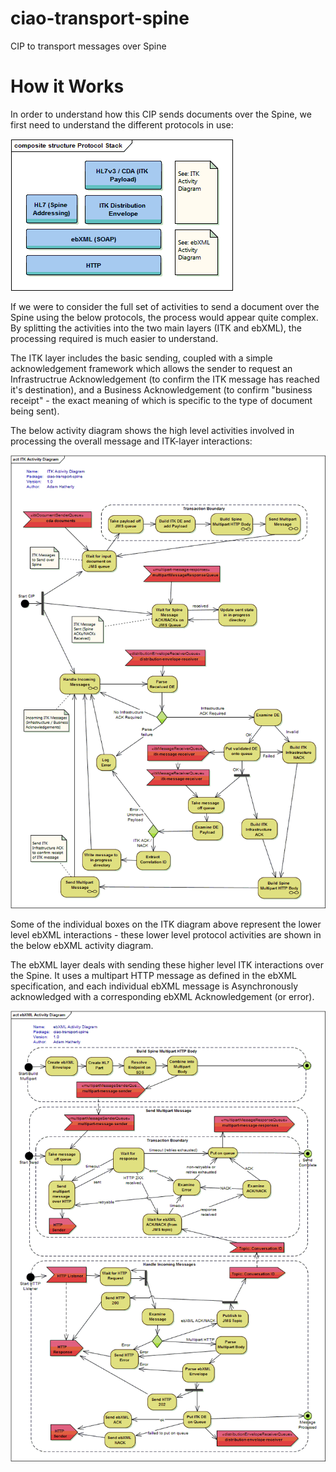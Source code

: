 # ciao-transport-spine
CIP to transport messages over Spine


How it Works
============

In order to understand how this CIP sends documents over the Spine, we first need to understand the different protocols in use:

![Protocol Stack](./docs/ProtocolStack.gif)

If we were to consider the full set of activities to send a document over the Spine using the below protocols, the process would appear quite complex. By splitting the activities into the two main layers (ITK and ebXML), the processing required is much easier to understand.

The ITK layer includes the basic sending, coupled with a simple acknowledgement framework which allows the sender to request an Infrastructrue Acknowledgement (to confirm the ITK message has reached it's destination), and a Business Acknowledgement (to confirm "business receipt" - the exact meaning of which is specific to the type of document being sent).

The below activity diagram shows the high level activities involved in processing the overall message and ITK-layer interactions:

![ITK Activity Diagram](./docs/ITKActivityDiagram.gif)

Some of the individual boxes on the ITK diagram above represent the lower level ebXML interactions - these lower level protocol activities are shown in the below ebXML activity diagram.

The ebXML layer deals with sending these higher level ITK interactions over the Spine. It uses a multipart HTTP message as defined in the ebXML specification, and each individual ebXML message is Asynchronously acknowledged with a corresponding ebXML Acknowledgement (or error).

![ebXML Activity Diagram](./docs/ebXMLActivityDiagram.gif)


